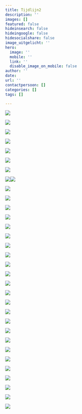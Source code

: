 ```yaml
---
title: Tijdlijn2
description: ''
images: []
featured: false
hideinsearch: false
hideingoogle: false
hidesocialshare: false
image_uitgelicht: ''
hero:
  image: ''
  mobile: ''
  link: ''
  disable_image_on_mobile: false
author: ''
date: 
url: ''
contactpersoon: []
categories: []
tags: []

---
```

![](https://res.cloudinary.com/callvoip/image/upload/v1577777786/JAN_-_Vamos_niong2.png)

![](https://res.cloudinary.com/callvoip/image/upload/v1577777809/JAN_-_CTI_l2tzxu.png)

![](https://res.cloudinary.com/callvoip/image/upload/v1577777953/FEB_-_audio_yvngyn.png)

![](https://res.cloudinary.com/callvoip/image/upload/v1577777972/MRT_-_click_to_dial_gpvitp.png)

![](https://res.cloudinary.com/callvoip/image/upload/v1577777994/MRT_-_Qaller_update_u2b5yc.png)

![](https://res.cloudinary.com/callvoip/image/upload/v1577778188/MRT_-_geuzenet_qaa7wf.png)

![](https://res.cloudinary.com/callvoip/image/upload/v1577778207/MRT_-_Noordz_yscrpq.png)

![](https://res.cloudinary.com/callvoip/image/upload/v1577778222/APR_-_vamos_2.0_q3eosb.png)![](https://res.cloudinary.com/callvoip/image/upload/v1577778232/APR_-_1000_giswbe.png)

![](https://res.cloudinary.com/callvoip/image/upload/v1577778254/MEI_-_Dion_ymlaix.png)

![](https://res.cloudinary.com/callvoip/image/upload/v1577778274/JUL_-_Feature_Update_jvnqmf.png)

![](https://res.cloudinary.com/callvoip/image/upload/v1577778307/JUL_-_Bereikbaarheidsmonitore_ahja7c.png)

![](https://res.cloudinary.com/callvoip/image/upload/v1577778324/JUL_-_Multiple_Called_ID_dmgjse.png)

![](https://res.cloudinary.com/callvoip/image/upload/v1577778338/JUL_-_Update_doorverbinden_ykzfpk.png)

![](https://res.cloudinary.com/callvoip/image/upload/v1577778350/JUL_Panasonic-certificering_fhwgde.png)

![](https://res.cloudinary.com/callvoip/image/upload/v1577778360/JUL_-_Tim_v_d_Horst_frllsx.png)

![](https://res.cloudinary.com/callvoip/image/upload/v1577778374/AUG_-_Nieuw_Callvoip_logo_p3lau2.png)

![](https://res.cloudinary.com/callvoip/image/upload/v1577778387/AUG_-_Nieuwe_Website_tdujxs.png)

![](https://res.cloudinary.com/callvoip/image/upload/v1577778399/SEP_-_KPN_ISDN_Stopt_ledlmu.png)

![](https://res.cloudinary.com/callvoip/image/upload/v1577778410/SEP_-_Roy_Liezen_qhh40g.png)

![](https://res.cloudinary.com/callvoip/image/upload/v1577778467/SEP_-_Qaller_3.0_khc8ty.png)

![](https://res.cloudinary.com/callvoip/image/upload/v1577778485/OKT_-_Tim_2.0_vlnjb3.png)

![](https://res.cloudinary.com/callvoip/image/upload/v1577778501/NOV_-_Billboard_yodzkj.png)

![](https://res.cloudinary.com/callvoip/image/upload/v1577778513/NOV_-_Promotiedagen_b6cov8.png)

![](https://res.cloudinary.com/callvoip/image/upload/v1577778523/NOV_-_Forum_pey5nl.png)

![](https://res.cloudinary.com/callvoip/image/upload/v1577778539/DEC_-_5_mythen_oddbvk.png)

![](https://res.cloudinary.com/callvoip/image/upload/v1577778552/DEC_-_Kerst_imcyht.png)

![](https://res.cloudinary.com/callvoip/image/upload/v1577781063/2020_pkajd2.png)

![](https://res.cloudinary.com/callvoip/image/upload/v1577778581/2020_-_SIP_Trunk_nkimxv.png)

![](https://res.cloudinary.com/callvoip/image/upload/v1577778590/2020_-_waiting_position_ygmsit.png)

![](https://res.cloudinary.com/callvoip/image/upload/v1577778604/2020_-_Provisioning_uc3ygd.png)

![](https://res.cloudinary.com/callvoip/image/upload/v1577778616/2020_-_call_in_UC_q9jz9b.png)

![](https://res.cloudinary.com/callvoip/image/upload/v1577778624/2020_-_2FA_cn4rby.png)